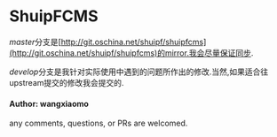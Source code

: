 ShuipFCMS
======================

*master*分支是[http://git.oschina.net/shuipf/shuipfcms](http://git.oschina.net/shuipf/shuipfcms)的mirror.我会尽量保证同步.

*develop*分支是我针对实际使用中遇到的问题所作出的修改.当然,如果适合往upstream提交的修改我会提交的.

#### Author: wangxiaomo

any comments, questions, or PRs are welcomed.

